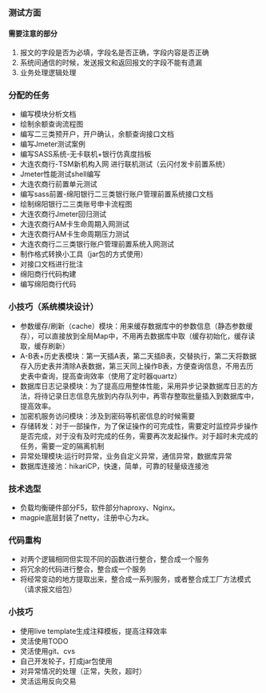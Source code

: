 ### 测试方面

#### 需要注意的部分

1. 报文的字段是否为必填，字段名是否正确，字段内容是否正确
2. 系统间通信的时候，发送报文和返回报文的字段不能有遗漏
3. 业务处理逻辑处理



### 分配的任务

- 编写模块分析文档
- 绘制余额查询流程图
- 编写二三类预开户，开户确认，余额查询接口文档
- 编写Jmeter测试案例
- 编写SASS系统-无卡联机+银行仿真度挡板
- 大连农商行-TSM新机构入网 进行联机测试（云闪付发卡前置系统）
- Jmeter性能测试shell编写
- 大连农商行前置单元测试
- 编写sass前置-绵阳银行二三类银行账户管理前置系统接口文档
- 绘制绵阳银行二三类账号申卡流程图
- 大连农商行Jmeter回归测试
- 大连农商行AM卡生命周期入网测试
- 大连农商行AM卡生命周期压力测试
- 大连农商行二三类银行账户管理前置系统入网测试
- 制作格式转换小工具（jar包的方式使用）
- 对接口文档进行批注
- 绵阳商行代码构建
- 编写绵阳商行代码

### 小技巧（系统模块设计）

- 参数缓存/刷新（cache）模块：用来缓存数据库中的参数信息（静态参数缓存），可以直接放到全局Map中，不用再去数据库中取（缓存初始化，缓存读取，缓存刷新）
- A-B表+历史表模块：第一天插A表，第二天插B表，交替执行，第二天将数据存入历史表并清除A表数据，第三天同上操作B表，方便查询信息，不用去历史表中查询，提高查询效率（使用了定时器quartz）
- 数据库日志记录模块：为了提高应用整体性能，采用异步记录数据库日志的方法，将待记录日志信息先放到内存队列中，再零存整取批量插入到数据库中，提高效率。
- 加密机服务访问模块：涉及到密码等机密信息的时候需要
- 存储转发：对于一部操作，为了保证操作的可完成性，需要定时监控异步操作是否完成，对于没有及时完成的任务，需要再次发起操作。对于超时未完成的任务，需要一定的隔离机制
- 异常处理模块:运行时异常，业务自定义异常，通信异常，数据库异常
- 数据库连接池：hikariCP，快速，简单，可靠的轻量级连接池

### 技术选型

- 负载均衡硬件部分F5，软件部分haproxy、Nginx。
- magpie底层封装了netty，注册中心为zk。

### 代码重构

* 对两个逻辑相同但实现不同的函数进行整合，整合成一个服务
* 将冗余的代码进行整合，整合成一个服务
* 将经常变动的地方提取出来，整合成一系列服务，或者整合成工厂方法模式（请求报文组包）

### 小技巧

* 使用live template生成注释模板，提高注释效率
* 灵活使用TODO
* 灵活使用git、cvs
* 自己开发轮子，打成jar包使用
* 对异常情况的处理（正常，失败，超时）
* 灵活运用反向交易

